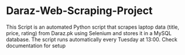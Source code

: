 # Daraz-Web-Scraping-Project
This Script is an automated Python script that scrapes laptop data (title, price, rating) from Daraz.pk using Selenium and stores it in a MySQL database. The script runs automatically every Tuesday at 13:00. Check documentation for setup
